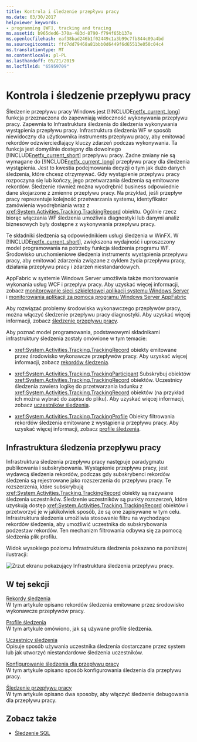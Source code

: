 ```yaml
---
title: Kontrola i śledzenie przepływu pracy
ms.date: 03/30/2017
helpviewer_keywords:
- programming [WF], tracking and tracing
ms.assetid: b965ded6-370a-483d-8790-f794f65b137e
ms.openlocfilehash: eaf38bad246b1f02449c1a3b99c7fb844c09a4bd
ms.sourcegitcommit: ffd7dd79468a81bbb0d6449f6d65513e050c04c4
ms.translationtype: MT
ms.contentlocale: pl-PL
ms.lasthandoff: 05/21/2019
ms.locfileid: "65959709"
---
```

# <a name="workflow-tracking-and-tracing"></a>Kontrola i śledzenie przepływu pracy
Śledzenie przepływu pracy Windows jest [!INCLUDE[netfx_current_long](../../../includes/netfx-current-long-md.md)] funkcja przeznaczona do zapewniają widoczność wykonywania przepływu pracy. Zapewnia to Infrastruktura śledzenia do śledzenia wykonywania wystąpienia przepływu pracy. Infrastruktura śledzenia WF w sposób niewidoczny dla użytkownika instruments przepływu pracy, aby emitować rekordów odzwierciedlający kluczy zdarzeń podczas wykonywania. Ta funkcja jest domyślnie dostępny dla dowolnego [!INCLUDE[netfx_current_short](../../../includes/netfx-current-short-md.md)] przepływu pracy. Żadne zmiany nie są wymagane do [!INCLUDE[netfx_current_long](../../../includes/netfx-current-long-md.md)] przepływu pracy dla śledzenia wystąpienia. Jest to kwestia podejmowania decyzji o tym jak dużo danych śledzenia, które chcesz otrzymywać. Gdy wystąpienie przepływu pracy rozpoczyna się lub kończy, jego przetwarzania śledzenia są emitowane rekordów. Śledzenie również można wyodrębnić business odpowiednie dane skojarzone z zmienne przepływu pracy. Na przykład, jeśli przepływ pracy reprezentuje kolejność przetwarzania systemu, identyfikator zamówienia wyodrębniania wraz z <xref:System.Activities.Tracking.TrackingRecord> obiektu. Ogólnie rzecz biorąc włączania WF śledzenia umożliwia diagnostyki lub danymi analiz biznesowych były dostępne z wykonywania przepływu pracy.  
  
 Te składniki śledzenia są odpowiednikiem usługi śledzenia w WinFX. W [!INCLUDE[netfx_current_short](../../../includes/netfx-current-short-md.md)], zwiększona wydajność i uproszczony model programowania na potrzeby funkcja śledzenia programu WF. Środowisko uruchomieniowe śledzenia instruments wystąpienia przepływu pracy, aby emitować zdarzenia związane z cyklem życia przepływu pracy, działania przepływu pracy i zdarzeń niestandardowych.  
  
 AppFabric w systemie Windows Server umożliwia także monitorowanie wykonania usług WCF i przepływ pracy. Aby uzyskać więcej informacji, zobacz [monitorowanie sieci szkieletowej aplikacji systemu Windows Server](https://go.microsoft.com/fwlink/?LinkId=201273) i [monitorowania aplikacji za pomocą programu Windows Server AppFabric](https://go.microsoft.com/fwlink/?LinkId=201287)  
  
 Aby rozwiązać problemy środowiska wykonawczego przepływów pracy, można włączyć śledzenie przepływu pracy diagnostyki. Aby uzyskać więcej informacji, zobacz [śledzenie przepływu pracy](workflow-tracing.md).  
  
 Aby poznać model programowania, podstawowymi składnikami infrastruktury śledzenia zostały omówione w tym temacie:  
  
- <xref:System.Activities.Tracking.TrackingRecord> obiekty emitowane przez środowisko wykonawcze przepływów pracy. Aby uzyskać więcej informacji, zobacz [rekordów śledzenia](tracking-records.md).  
  
- <xref:System.Activities.Tracking.TrackingParticipant> Subskrybuj obiektów <xref:System.Activities.Tracking.TrackingRecord> obiektów. Uczestnicy śledzenia zawiera logikę do przetwarzania ładunku z <xref:System.Activities.Tracking.TrackingRecord> obiektów (na przykład ich można wybrać do zapisu do pliku). Aby uzyskać więcej informacji, zobacz [uczestników śledzenia](tracking-participants.md).  
  
- <xref:System.Activities.Tracking.TrackingProfile> Obiekty filtrowania rekordów śledzenia emitowane z wystąpienia przepływu pracy. Aby uzyskać więcej informacji, zobacz [profile śledzenia](tracking-profiles.md).  
  
## <a name="workflow-tracking-infrastructure"></a>Infrastruktura śledzenia przepływu pracy  
 Infrastruktura śledzenia przepływu pracy następuje paradygmatu publikowania i subskrybowania. Wystąpienie przepływu pracy, jest wydawcą śledzenia rekordów, podczas gdy subskrybenci rekordów śledzenia są rejestrowane jako rozszerzenia do przepływu pracy. Te rozszerzenia, które subskrybują <xref:System.Activities.Tracking.TrackingRecord> obiekty są nazywane śledzenia uczestników. Śledzenie uczestników są punkty rozszerzeń, które uzyskują dostęp <xref:System.Activities.Tracking.TrackingRecord> obiektów i przetworzyć je w jakikolwiek sposób, że są one zapisywane w tym celu. Infrastruktura śledzenia umożliwia stosowanie filtru na wychodzące rekordów śledzenia, aby umożliwić uczestnika do subskrybowania podzestaw rekordów. Ten mechanizm filtrowania odbywa się za pomocą śledzenia plik profilu.  
  
 Widok wysokiego poziomu Infrastruktura śledzenia pokazano na poniższej ilustracji:  
  
 ![Zrzut ekranu pokazujący Infrastruktura śledzenia przepływu pracy. ](./media/workflow-tracking-and-tracing/workflow-tracking-infrastructure.gif "WV")  
  
## <a name="in-this-section"></a>W tej sekcji  
 [Rekordy śledzenia](tracking-records.md)  
 W tym artykule opisano rekordów śledzenia emitowane przez środowisko wykonawcze przepływów pracy.  
  
 [Profile śledzenia](tracking-profiles.md)  
 W tym artykule omówiono, jak są używane profile śledzenia.  
  
 [Uczestnicy śledzenia](tracking-participants.md)  
 Opisuje sposób używania uczestnika śledzenia dostarczane przez system lub jak utworzyć niestandardowe śledzenia uczestników.  
  
 [Konfigurowanie śledzenia dla przepływu pracy](configuring-tracking-for-a-workflow.md)  
 W tym artykule opisano sposób konfigurowania śledzenia dla przepływu pracy.  
  
 [Śledzenie przepływu pracy](workflow-tracing.md)  
 W tym artykule opisano dwa sposoby, aby włączyć śledzenie debugowania dla przepływu pracy.  
  
## <a name="see-also"></a>Zobacz także

- [Śledzenie SQL](./samples/sql-tracking.md)
